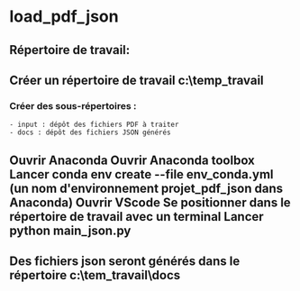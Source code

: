 # load_pdf_json

## Répertoire de travail:

## Créer un répertoire de travail c:\temp_travail 
### Créer des sous-répertoires : 
    - input : dépôt des fichiers PDF à traiter 
    - docs : dépôt des fichiers JSON générés

## Ouvrir Anaconda Ouvrir Anaconda toolbox Lancer conda env create --file env_conda.yml (un nom d'environnement projet_pdf_json dans Anaconda) Ouvrir VScode Se positionner dans le répertoire de travail avec un terminal Lancer python main_json.py

## Des fichiers json seront générés dans le répertoire c:\tem_travail\docs
